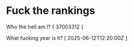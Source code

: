 # Fuck the rankings

Who the hell am I?
{ 37003312 }

What fucking year is it?
[ 2025-06-12T12:20:00Z ]
